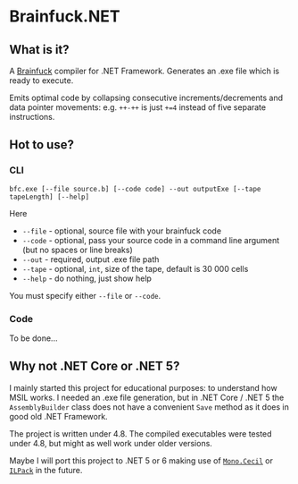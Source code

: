 # Brainfuck.NET

## What is it?
A [Brainfuck](https://ru.wikipedia.org/wiki/Brainfuck) compiler for .NET Framework.
Generates an .exe file which is ready to execute.

Emits optimal code by collapsing consecutive increments/decrements and data pointer movements:
e.g. `++-++` is just `+=4` instead of five separate instructions.

## Hot to use?

### CLI
`bfc.exe [--file source.b] [--code code] --out outputExe [--tape tapeLength] [--help]`

Here
* `--file` - optional, source file with your brainfuck code
* `--code` - optional, pass your source code in a command line argument (but no spaces or line breaks)
* `--out` - required, output .exe file path
* `--tape` - optional, `int`, size of the tape, default is 30 000 cells
* `--help` - do nothing, just show help

You must specify either `--file` or `--code`.

### Code
To be done...

## Why not .NET Core or .NET 5?
I mainly started this project for educational purposes: to understand how MSIL works.
I needed an .exe file generation, but in .NET Core / .NET 5 the `AssemblyBuilder` class
does not have a convenient `Save` method as it does in good old .NET Framework.

The project is written under 4.8. The compiled executables were tested under 4.8,
but might as well work under older versions.

Maybe I will port this project to .NET 5 or 6 making use of [`Mono.Cecil`](https://github.com/jbevain/cecil)
or [`ILPack`](https://github.com/Lokad/ILPack) in the future.

